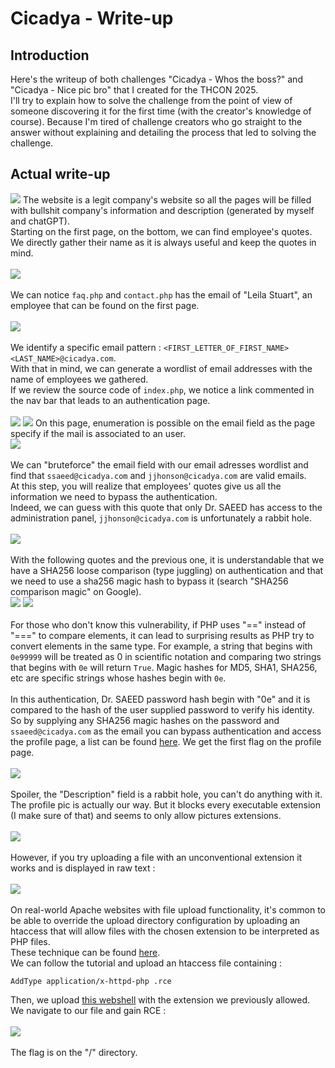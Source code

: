 # Cicadya - Write-up
## Introduction
Here's the writeup of both challenges "Cicadya - Whos the boss?" and "Cicadya - Nice pic bro" that I created for the THCON 2025.\
I'll try to explain how to solve the challenge from the point of view of someone discovering it for the first time (with the creator's knowledge of course). Because I'm tired of challenge creators who go straight to the answer without explaining and detailing the process that led to solving the challenge.
## Actual write-up
![](captures/1.png)
The website is a legit company's website so all the pages will be filled with bullshit company's information and description (generated by myself and chatGPT).\
Starting on the first page, on the bottom, we can find employee's quotes. We directly gather their name as it is always useful and keep the quotes in mind.<br><br>
![](captures/2.png)<br><br>
We can notice `faq.php` and `contact.php` has the email of "Leila Stuart", an employee that can be found on the first page.<br><br>
![](captures/3.png)<br><br>
We identify a specific email pattern : `<FIRST_LETTER_OF_FIRST_NAME><LAST_NAME>@cicadya.com`.\
With that in mind, we can generate a wordlist of email addresses with the name of employees we gathered.\
If we review the source code of `index.php`, we notice a link commented in the nav bar that leads to an authentication page.<br><br>
![](captures/4.png)
![](captures/5.png)
On this page, enumeration is possible on the email field as the page specify if the mail is associated to an user.\
![](captures/6.png)<br><br>
We can "bruteforce" the email field with our email adresses wordlist and find that `ssaeed@cicadya.com` and `jjhonson@cicadya.com` are valid emails.\
At this step, you will realize that employees' quotes give us all the information we need to bypass the authentication.\
Indeed, we can guess with this quote that only Dr. SAEED has access to the administration panel, `jjhonson@cicadya.com` is unfortunately a rabbit hole.<br><br>
![](captures/7.png)<br><br>
With the following quotes and the previous one, it is understandable that we have a SHA256 loose comparison (type juggling) on authentication and that we need to use a sha256 magic hash to bypass it (search "SHA256 comparison magic" on Google).\
![](captures/8.png) ![](captures/9.png)<br><br>
For those who don't know this vulnerability, if PHP uses "==" instead of "===" to compare elements, it can lead to surprising results as PHP try to convert elements in the same type.
For example, a string that begins with `0e99999` will be treated as 0 in scientific notation and comparing two strings that begins with `0e` will return `True`. Magic hashes for MD5, SHA1, SHA256, etc are specific strings whose hashes begin with `0e`.<br><br>
In this authentication, Dr. SAEED password hash begin with "0e" and it is compared to the hash of the user supplied password to verify his identity. So by supplying any SHA256 magic hashes on the password and `ssaeed@cicadya.com` as the email you can bypass authentication and access the profile page, a list can be found [here](https://github.com/spaze/hashes/blob/master/sha256.md).
We get the first flag on the profile page.<br><br>
![](captures/10.png)<br><br>
Spoiler, the "Description" field is a rabbit hole, you can't do anything with it.\
The profile pic is actually our way. But it blocks every executable extension (I make sure of that) and seems to only allow pictures extensions.<br><br>
![](captures/11.png)<br><br>
However, if you try uploading a file with an unconventional extension it works and is displayed in raw text :<br><br>
![](captures/12.png)<br><br>
On real-world Apache websites with file upload functionality, it's common to be able to override the upload directory configuration by uploading an htaccess that will allow files with the chosen extension to be interpreted as PHP files.\
These technique can be found [here](https://github.com/swisskyrepo/PayloadsAllTheThings/tree/master/Upload%20Insecure%20Files/Configuration%20Apache%20.htaccess).\
We can follow the tutorial and upload an htaccess file containing :
```
AddType application/x-httpd-php .rce
```
Then, we upload [this webshell](https://gist.githubusercontent.com/joswr1ght/22f40787de19d80d110b37fb79ac3985/raw/c871f130a12e97090a08d0ab855c1b7a93ef1150/easy-simple-php-webshell.php) with the extension we previously allowed.
We navigate to our file and gain RCE :<br><br>
![](captures/13.png)<br><br>
The flag is on the "/" directory.
